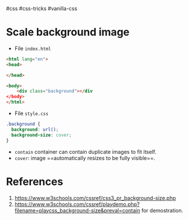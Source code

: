 #css #css-tricks #vanilla-css 

# Scale background image
- File `index.html`
```HTML
<html lang="en">
<head>

</head>

<body>
	<div class="background"></div
</body>
</html>
```
- File `style.css`
```CSS
.background {
  background: url();
  background-size: cover;
}
```
- `contain` container can contain duplicate images to fit itself.
- `cover`:  image ==automatically resizes to be fully visible==.
# References 
1. https://www.w3schools.com/cssref/css3_pr_background-size.php
2. https://www.w3schools.com/cssref/playdemo.php?filename=playcss_background-size&preval=contain for demostration.